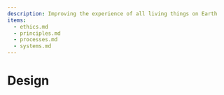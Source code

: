 ```yaml
---
description: Improving the experience of all living things on Earth
items:
  - ethics.md
  - principles.md
  - processes.md
  - systems.md
---
```


# Design
